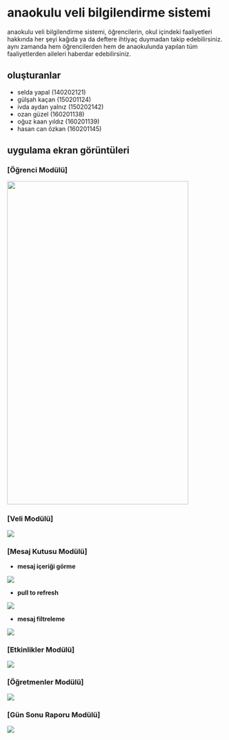 # anaokulu veli bilgilendirme sistemi
anaokulu veli bilgilendirme sistemi, öğrencilerin, okul içindeki faaliyetleri hakkında her şeyi kağıda ya da deftere ihtiyaç duymadan takip edebilirsiniz. aynı zamanda hem öğrencilerden hem de anaokulunda yapılan tüm faaliyetlerden aileleri haberdar edebilirsiniz.

## oluşturanlar
- selda yapal (140202121)
- gülşah kaçan (150201124)
- ivda aydan yalnız (150202142)
- ozan güzel (160201138)
- oğuz kaan yıldız (160201139)
- hasan can özkan (160201145)

## uygulama ekran görüntüleri

### [Öğrenci Modülü]
<img src="https://github.com/2019-BLM441/module-160201139/raw/master/OgrenciGuncelle.gif" width="420px" height="750px">

### [Veli Modülü]
<img src="https://github.com/2019-BLM441/module-160201138/raw/master/VeliGuncelle.gif">

### [Mesaj Kutusu Modülü]

- **mesaj içeriği görme**
<img src="https://github.com/2019-BLM441/module-160201145/raw/master/Mesaj1.gif">

- **pull to refresh**

<img src="https://github.com/2019-BLM441/module-160201145/raw/master/Mesaj2.gif">

- **mesaj filtreleme**

<img src="https://github.com/2019-BLM441/module-160201145/raw/master/Mesaj3.gif">

### [Etkinlikler Modülü]
<img src="https://github.com/2019-BLM441/module-gulsahkacan/raw/master/Etkinlikler.gif">

### [Öğretmenler Modülü]
<img src="https://github.com/2019-BLM441/module-140202121/raw/master/Ogretmen.gif">

### [Gün Sonu Raporu Modülü]
<img src="https://github.com/2019-BLM441/module-150202142/raw/master/Rapor.gif">